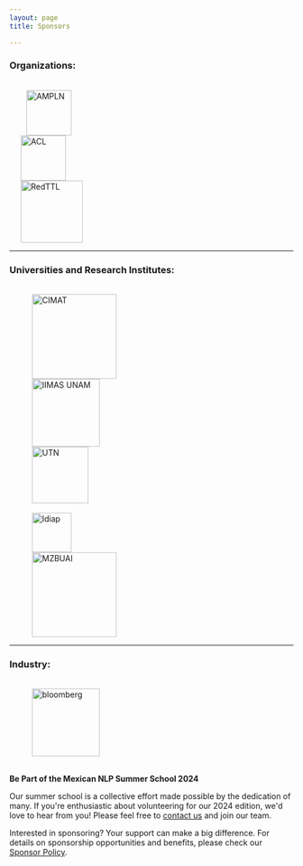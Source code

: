 ```yaml
---
layout: page
title: Sponsors

---
```

### Organizations:

<br>
<div class="row">
<div class="column">
  <img height="80" src="{{ 'assets/images/ampln.png'| relative_url }}" alt="AMPLN" hspace="30">
</div>
 <div class="column">
   <img height="80" src="{{ 'assets/images/ACL.png'| relative_url }}" alt="ACL" hspace="20">
 </div>
 <div class="column">
   <img height="110" src="{{ 'assets/images/red.jpg'| relative_url }}" alt="RedTTL" hspace="20">
 </div>
</div>

---
### Universities and Research Institutes:

<br>
<div class="row">
 <div class="column">
   <img height="150" src="{{ 'assets/images/cimat.png'| relative_url }}" alt="CIMAT" hspace="40">
 </div>
 <div class="column">
   <img height="120" src="{{ 'assets/images/IIMAS.png'| relative_url }}" alt="IIMAS UNAM" hspace="40">
 </div>
 <div class="column">
   <img height="100" src="{{ 'assets/images/UTN.png'| relative_url }}" alt="UTN" hspace="40">
 </div>
</div>
<br>
<div class="row">
 <div class="column">
   <img height="70" src="{{ 'assets/images/Idiap.png'| relative_url }}" alt="Idiap" hspace="40">
 </div>
  <div class="column">
   <img height="150" src="{{ 'assets/images/MBZUAI_Logo.jpg'| relative_url }}" alt="MZBUAI" hspace="40">
 </div>
</div>


---
### Industry:

<br>
<div class="row">
 <div class="column">
    <a href="https://www.bloomberg.com/company/values/tech-at-bloomberg/artificial-intelligence-ai/" target="_blank">
      <img height="120" src="{{ 'assets/images/BBGEngineering_black.png'| relative_url }}" alt="bloomberg" hspace="40">
    </a>
 </div>
</div>

<br>

**Be Part of the Mexican NLP Summer School 2024**

Our summer school is a collective effort made possible by the dedication of many. If you're enthusiastic about volunteering for our 2024 edition, we'd love to hear from you! Please feel free to [contact us](mailto:pastor.lopez@cimat.mx) and join our team.

Interested in sponsoring? Your support can make a big difference. For details on sponsorship opportunities and benefits, please check our [Sponsor Policy](/escuelaverano2024/sponsor_policy/).

